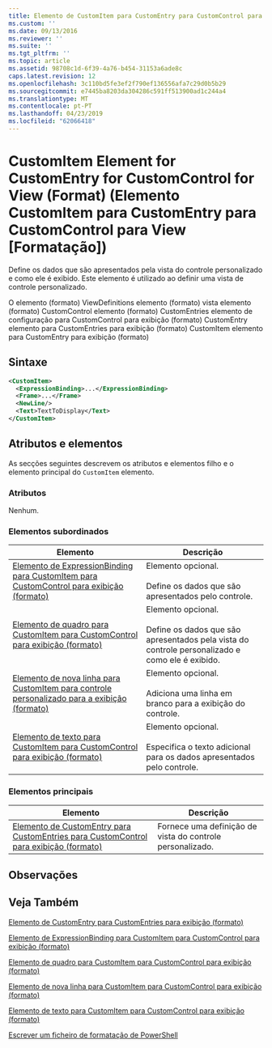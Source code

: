 ```yaml
---
title: Elemento de CustomItem para CustomEntry para CustomControl para exibição (formato) | Documentos da Microsoft
ms.custom: ''
ms.date: 09/13/2016
ms.reviewer: ''
ms.suite: ''
ms.tgt_pltfrm: ''
ms.topic: article
ms.assetid: 98708c1d-6f39-4a76-b454-31153a6ade8c
caps.latest.revision: 12
ms.openlocfilehash: 3c110bd5fe3ef2f790ef136556afa7c29d0b5b29
ms.sourcegitcommit: e7445ba8203da304286c591ff513900ad1c244a4
ms.translationtype: MT
ms.contentlocale: pt-PT
ms.lasthandoff: 04/23/2019
ms.locfileid: "62066418"
---
```

# <a name="customitem-element-for-customentry-for-customcontrol-for-view-format"></a>CustomItem Element for CustomEntry for CustomControl for View (Format) (Elemento CustomItem para CustomEntry para CustomControl para View [Formatação])

Define os dados que são apresentados pela vista do controle personalizado e como ele é exibido. Este elemento é utilizado ao definir uma vista de controle personalizado.

O elemento (formato) ViewDefinitions elemento (formato) vista elemento (formato) CustomControl elemento (formato) CustomEntries elemento de configuração para CustomControl para exibição (formato) CustomEntry elemento para CustomEntries para exibição (formato) CustomItem elemento para CustomEntry para exibição (formato)

## <a name="syntax"></a>Sintaxe

```xml
<CustomItem>
  <ExpressionBinding>...</ExpressionBinding>
  <Frame>...</Frame>
  <NewLine/>
  <Text>TextToDisplay</Text>
</CustomItem>
```

## <a name="attributes-and-elements"></a>Atributos e elementos

As secções seguintes descrevem os atributos e elementos filho e o elemento principal do `CustomItem` elemento.

### <a name="attributes"></a>Atributos

Nenhum.

### <a name="child-elements"></a>Elementos subordinados

|Elemento|Descrição|
|-------------|-----------------|
|[Elemento de ExpressionBinding para CustomItem para CustomControl para exibição (formato)](./expressionbinding-element-for-customitem-for-customcontrol-for-view-format.md)|Elemento opcional.<br /><br /> Define os dados que são apresentados pelo controle.|
|[Elemento de quadro para CustomItem para CustomControl para exibição (formato)](./frame-element-for-customitem-for-customcontrol-for-view-format.md)|Elemento opcional.<br /><br /> Define os dados que são apresentados pela vista do controle personalizado e como ele é exibido.|
|[Elemento de nova linha para CustomItem para controle personalizado para a exibição (formato)](./newline-element-for-customitem-for-customcontrol-for-view-format.md)|Elemento opcional.<br /><br /> Adiciona uma linha em branco para a exibição do controle.|
|[Elemento de texto para CustomItem para CustomControl para exibição (formato)](./text-element-for-customitem-for-customview-for-view-format.md)|Elemento opcional.<br /><br /> Especifica o texto adicional para os dados apresentados pelo controle.|

### <a name="parent-elements"></a>Elementos principais

|Elemento|Descrição|
|-------------|-----------------|
|[Elemento de CustomEntry para CustomEntries para CustomControl para exibição (formato)](./customentry-element-for-customentries-for-customcontrol-for-view-format.md)|Fornece uma definição de vista do controle personalizado.|

## <a name="remarks"></a>Observações

## <a name="see-also"></a>Veja Também

[Elemento de CustomEntry para CustomEntries para exibição (formato)](./customentry-element-for-customentries-for-customcontrol-for-view-format.md)

[Elemento de ExpressionBinding para CustomItem para CustomControl para exibição (formato)](./expressionbinding-element-for-customitem-for-customcontrol-for-view-format.md)

[Elemento de quadro para CustomItem para CustomControl para exibição (formato)](./frame-element-for-customitem-for-customcontrol-for-view-format.md)

[Elemento de nova linha para CustomItem para CustomControl para exibição (formato)](./newline-element-for-customitem-for-customcontrol-for-view-format.md)

[Elemento de texto para CustomItem para CustomControl para exibição (formato)](./text-element-for-customitem-for-customview-for-view-format.md)

[Escrever um ficheiro de formatação de PowerShell](./writing-a-powershell-formatting-file.md)
